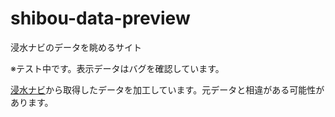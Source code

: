 # shibou-data-preview
浸水ナビのデータを眺めるサイト

※テスト中です。表示データはバグを確認しています。

[浸水ナビ](https://suiboumap.gsi.go.jp/)から取得したデータを加工しています。元データと相違がある可能性があります。

